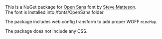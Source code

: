This is a NuGet package for <a href="http://www.google.com/fonts/specimen/Open+Sans">Open Sans</a> font by <a href="http://www.monotype.com/studio/steve-matteson">Steve Matteson</a>.  
The font is installed into /fonts/OpenSans folder.
    
The package includes web.config transform to add proper WOFF `mimeMap`.

The package does not include any CSS.
